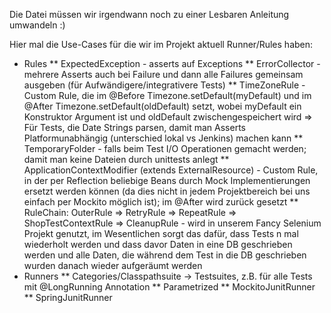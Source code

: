 Die Datei müssen wir irgendwann noch zu einer Lesbaren Anleitung umwandeln :)

Hier mal die Use-Cases für die wir im Projekt aktuell Runner/Rules haben:
* Rules
** ExpectedException - asserts auf Exceptions
** ErrorCollector - mehrere Asserts auch bei Failure und dann alle Failures gemeinsam ausgeben (für Aufwändigere/integrativere Tests)
** TimeZoneRule - Custom Rule, die im @Before Timezone.setDefault(myDefault) und im @After Timezone.setDefault(oldDefault) setzt, wobei myDefault ein Konstruktor Argument ist und oldDefault zwischengespeichert wird => Für Tests, die Date Strings parsen, damit man Asserts Platformunabhängig (unterschied lokal vs Jenkins) machen kann
** TemporaryFolder - falls beim Test I/O Operationen gemacht werden; damit man keine Dateien durch unittests anlegt
** ApplicationContextModifier (extends ExternalResource) - Custom Rule, in der per Reflection beliebige Beans durch Mock Implementierungen ersetzt werden können (da dies nicht in jedem Projektbereich bei uns einfach per Mockito möglich ist); im @After wird zurück gesetzt
** RuleChain: OuterRule => RetryRule => RepeatRule => ShopTestContextRule => CleanupRule - wird in unserem Fancy Selenium Projekt genutzt, im Wesentlichen sorgt das dafür, dass Tests n mal wiederholt werden und dass davor Daten in eine DB geschrieben werden und alle Daten, die während dem Test in die DB geschrieben wurden danach wieder aufgeräumt werden
* Runners
** Categories/Classpathsuite -> Testsuites, z.B. für alle Tests mit @LongRunning Annotation
** Parametrized
** MockitoJunitRunner
** SpringJunitRunner